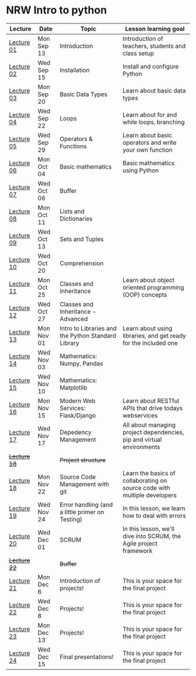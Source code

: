 # NRW Intro to python

| Lecture                 | Date       | Topic                              | Lesson learning goal                                                           |
| ----------------------- | ---------- | ---------------------------------- | ------------------------------------------------------------------------------ |
| [Lecture 01](lecture-01/)  | Mon Sep 13 | Introduction                      | Introduction of teachers, students and class setup |
| [Lecture 02](lecture-02/)  | Wed Sep 15 | Installation | Install and configure Python |
| [Lecture 03](lecture-03/) | Mon Sep 20 | Basic Data Types | Learn about basic data types |
| [Lecture 04](lecture-04/) | Wed Sep 22 | Loops | Learn about for and while loops, branching |
| [Lecture 05](lecture-05/) | Wed Sep 29 | Operators & Functions | Learn about basic operators and write your own function |
| [Lecture 06](lecture-06/) | Mon Oct 04 | Basic mathematics | Basic mathematics using Python |
| [Lecture 07](lecture-07/) | Wed Oct 06  | Buffer |  |
| [Lecture 08](lecture-08/) | Mon Oct 11  | Lists and Dictionaries |  |
| [Lecture 09](lecture-09/) | Wed Oct 13 | Sets and Tuples |  |
| [Lecture 10](lecture-10/) | Wed Oct 20 | Comprehension |  |
| [Lecture 11](lecture-11/) | Mon Oct 25 |  Classes and Inheritance                       | Learn about object oriented programming (OOP) concepts                                                    |
| [Lecture 12](lecture-12/) | Wed Oct 27 |  Classes and Inheritance - Advanced                       |                                                     |
| [Lecture 13](lecture-13/) | Mon Nov 01 |  Intro to Libraries and the Python Standard Library                      | Learn about using libraries, and get ready for the included one                                                    |
| [Lecture 14](lecture-14/) | Wed Nov 03 |  Mathematics: Numpy, Pandas                       |                                                     |
| [Lecture 15](lecture-15/) | Wed Nov 10  |  Mathematics: Matplotlib                   |                                                |
| [Lecture 16](lecture-16/) | Mon Nov 15 |  Modern Web Services: Flask/Django                      | Learn about RESTful APIs that drive todays webservices                                                    |
| [Lecture 17](lecture-17/) | Wed Nov 17 |  Depedency Management                       | All about managing project dependencies, pip and virtual environments                                               |
| ~~[Lecture 18](lecture-18/)~~ |  |  ~~Project structure~~                       |                                                   |
| [Lecture 18](lecture-18/) | Mon Nov 22 |  Source Code Management with git                       |       Learn the basics of collaborating on source code with multiple developers                                |
| [Lecture 19](lecture-19/) | Wed Nov 24 | Error handling (and a little primer on Testing)                | In this lesson, we learn how to deal with errors                                              |
| [Lecture 20](lecture-20/) | Wed Dec 01 |  SCRUM                      | In this lesson, we'll dive into SCRUM, the Agile project framework                                                    |
| ~~[Lecture 22](lecture-22/)~~ |  | ~~Buffer~~                       |                                                    |
| [Lecture 21](lecture-21/) | Mon Dec 6  |  Introduction of projects! | This is your space for the final project                                                    |
| [Lecture 22](lecture-22/) | Wed Dec 8  | Projects!                       | This is your space for the final project                                                   |
| [Lecture 23](lecture-23/) | Mon Dec 13 |  Projects!                       | This is your space for the final project                                                   |
| [Lecture 24](lecture-24/) | Wed Dec 15 | Final presentations!                       | This is your space for the final project                                                   |
